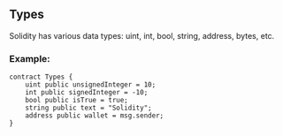 ## Types
Solidity has various data types: uint, int, bool, string, address, bytes, etc.

### Example:
```solidity
contract Types {
    uint public unsignedInteger = 10;
    int public signedInteger = -10;
    bool public isTrue = true;
    string public text = "Solidity";
    address public wallet = msg.sender;
}
```
